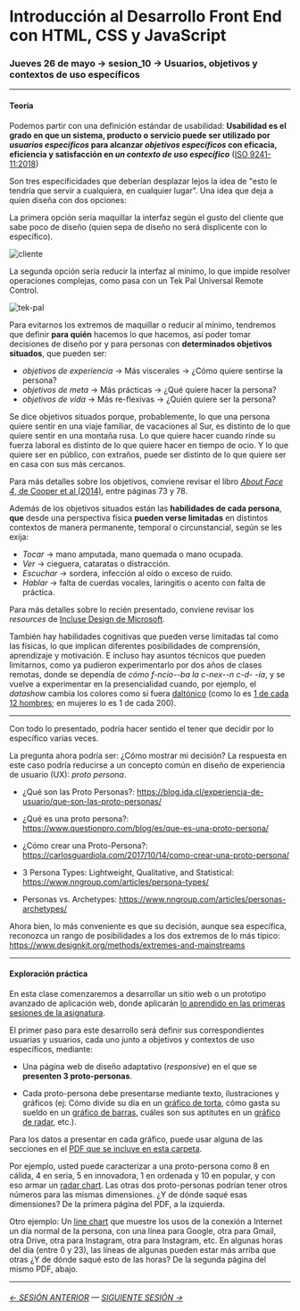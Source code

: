 # Introducción al Desarrollo Front End con HTML, CSS y JavaScript

### Jueves 26 de mayo → sesion_10 → Usuarios, objetivos y contextos de uso específicos

- - - - - -

#### Teoría

Podemos partir con una definición estándar de usabilidad: **Usabilidad es el grado en que un sistema, producto o servicio puede ser utilizado por *usuarios específicos* para alcanzar *objetivos específicos* con eficacia, eficiencia y satisfacción en *un contexto de uso específico*** ([ISO 9241-11:2018](https://www.iso.org/obp/ui/#iso:std:iso:9241:-11:ed-2:v1:en))

Son tres especificidades que deberían desplazar lejos la idea de "esto le tendría que servir a cualquiera, en cualquier lugar". Una idea que deja a quien diseña con dos opciones: 

La primera opción sería maquillar la interfaz según el gusto del cliente que sabe poco de diseño (quien sepa de diseño no será displicente con lo específico).

![cliente](https://user-images.githubusercontent.com/7999767/170147539-fbecfc9a-1fca-494e-9713-addbb62c5bf3.png) 

La segunda opción sería reducir la interfaz al mínimo, lo que impide resolver operaciones complejas, como pasa con un Tek Pal Universal Remote Control. 

![tek-pal](https://user-images.githubusercontent.com/7999767/170147515-5a16f5e2-a6bd-4bc8-8f34-d7bcfc20e529.jpg)

Para evitarnos los extremos de maquillar o reducir al mínimo, tendremos que definir **para quién** hacemos lo que hacemos, así poder tomar decisiones de diseño por y para personas con **determinados objetivos situados**, que pueden ser: 

- *objetivos de experiencia* → Más viscerales → ¿Cómo quiere sentirse la persona? 
- *objetivos de meta* → Más prácticas → ¿Qué quiere hacer la persona?
- *objetivos de vida* → Más re-flexivas → ¿Quién quiere ser la persona?

Se dice objetivos situados porque, probablemente, lo que una persona quiere sentir en una viaje familiar, de vacaciones al Sur, es distinto de lo que quiere sentir en una montaña rusa. Lo que quiere hacer cuando rinde su fuerza laboral es distinto de lo que quiere hacer en tiempo de ocio. Y lo que quiere ser en público, con extraños, puede ser distinto de lo que quiere ser en casa con sus más cercanos.

Para más detalles sobre los objetivos, conviene revisar el libro [*About Face 4*, de Cooper et al (2014)](https://drive.google.com/file/d/1rZLMrB794yyGO5hCle34zIKJFrCjbbGd/view?usp=sharing), entre páginas 73 y 78.

Además de los objetivos situados están las **habilidades de cada persona**, **que** desde una perspectiva física **pueden verse limitadas** en distintos contextos de manera permanente, temporal o circunstancial, según se les exija: 

- *Tocar* → mano amputada, mano quemada o mano ocupada. 
- *Ver* → cieguera, cataratas o distracción.
- *Escuchar* → sordera, infección al oído o exceso de ruido. 
- *Hablar* → falta de cuerdas vocales, laringitis o acento con falta de práctica. 

Para más detalles sobre lo recién presentado, conviene revisar los *resources* de [Incluse Design de Microsoft](https://www.microsoft.com/design/inclusive/).

También hay habilidades cognitivas que pueden verse limitadas tal como las físicas, lo que implican diferentes posibilidades de comprensión, aprendizaje y motivación. E incluso hay asuntos técnicos que pueden limitarnos, como ya pudieron experimentarlo por dos años de clases remotas, donde se dependía de *cómo f-ncio--ba la c-nex--n c-d- -ía*, y se vuelve a experimentar en la presencialidad cuando, por ejemplo, el *datashow* cambia los colores como si fuera [daltónico](https://chrome.google.com/webstore/detail/colorblind-dalton-for-goo/afcafnelafcgjinkaeohkalmfececool) (como lo es [1 de cada 12 hombres](https://www.instagram.com/p/CdyxdJws4uu/); en mujeres lo es 1 de cada 200).

- - - - - - - 

Con todo lo presentado, podría hacer sentido el tener que decidir por lo específico varias veces. 

La pregunta ahora podría ser: ¿Cómo mostrar mi decisión? La respuesta en este caso podría reducirse a un concepto común en diseño de experiencia de usuario (UX): *proto persona*.

- ¿Qué son las Proto Personas?: https://blog.ida.cl/experiencia-de-usuario/que-son-las-proto-personas/

- ¿Qué es una proto persona?: https://www.questionpro.com/blog/es/que-es-una-proto-persona/

- ¿Cómo crear una Proto-Persona?: https://carlosguardiola.com/2017/10/14/como-crear-una-proto-persona/

- 3 Persona Types: Lightweight, Qualitative, and Statistical: https://www.nngroup.com/articles/persona-types/

- Personas vs. Archetypes: https://www.nngroup.com/articles/personas-archetypes/

Ahora bien, lo más conveniente es que su decisión, aunque sea específica, reconozca un rango de posibilidades a los dos extremos de lo más típico: https://www.designkit.org/methods/extremes-and-mainstreams

- - - - - - - 

#### Exploración práctica

En esta clase comenzaremos a desarrollar un sitio web o un prototipo avanzado de aplicación web, donde aplicarán [lo aprendido en las primeras sesiones de la asignatura](https://profesorfaco.github.io/front-end/sesion_09/dispersion.html).

El primer paso para este desarrollo será definir sus correspondientes usuarias y usuarios, cada uno junto a objetivos y contextos de uso específicos, mediante: 

- Una página web de diseño adaptativo (*responsive*) en el que se **presenten 3 proto-personas**. 

- Cada proto-persona debe presentarse mediante texto, ilustraciones y gráficos (ej: Cómo divide su día en un [gráfico de torta](https://www.chartjs.org/docs/latest/charts/doughnut.html), cómo gasta su sueldo en un [gráfico de barras](https://www.chartjs.org/docs/latest/charts/bar.html), cuáles son sus aptitutes en un [gráfico de radar](https://www.chartjs.org/docs/latest/charts/radar.html), etc.).

Para los datos a presentar en cada gráfico, puede usar alguna de las secciones en el [PDF que se incluye en esta carpeta](https://github.com/profesorfaco/front-end/blob/main/sesion_10/fragmento-sazerac-book.pdf). 

Por ejemplo, usted puede caracterizar a una proto-persona como 8 en cálida, 4 en seria, 5 en innovadora, 1 en ordenada y 10 en popular, y con eso armar un [radar chart](https://www.chartjs.org/docs/latest/charts/radar.html). Las otras dos proto-personas podrían tener otros números para las mismas dimensiones. ¿Y de dónde saqué esas dimensiones? De la primera página del PDF, a la izquierda. 

Otro ejemplo: Un [line chart](https://www.chartjs.org/docs/latest/charts/line.html) que muestre los usos de la conexión a Internet un día normal de la persona, con una línea para Google, otra para Gmail, otra Drive, otra para Instagram, otra para Instagram, etc. En algunas horas del día (entre 0 y 23), las líneas de algunas pueden estar más arriba que otras ¿Y de dónde saqué esto de las horas? De la segunda página del mismo PDF, abajo.

- - - - - - - 


###### [← SESIÓN ANTERIOR](https://github.com/profesorfaco/front-end/tree/main/sesion_09) — [SIGUIENTE SESIÓN →](https://github.com/profesorfaco/front-end/tree/main/sesion_11)

